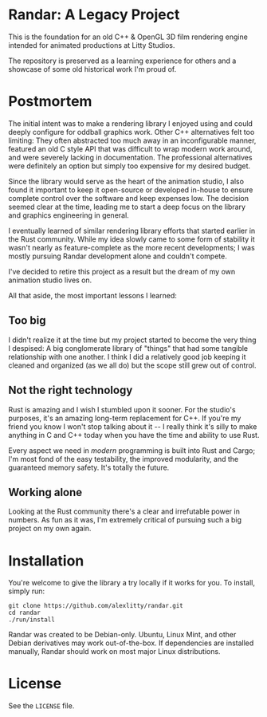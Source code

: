 # Randar: A Legacy Project
This is the foundation for an old C++ & OpenGL 3D film rendering engine intended for animated productions at Litty Studios.

The repository is preserved as a learning experience for others and a showcase of some old historical work I'm proud of.

# Postmortem
The initial intent was to make a rendering library I enjoyed using and could deeply configure for oddball graphics work. Other C++ alternatives felt too limiting: They often abstracted too much away in an inconfigurable manner, featured an old C style API that was difficult to wrap modern work around, and were severely lacking in documentation. The professional alternatives were definitely an option but simply too expensive for my desired budget.

Since the library would serve as the heart of the animation studio, I also found it important to keep it open-source or developed in-house to ensure complete control over the software and keep expenses low. The decision seemed clear at the time, leading me to start a deep focus on the library and graphics engineering in general.

I eventually learned of similar rendering library efforts that started earlier in the Rust community. While my idea slowly came to some form of stability it wasn't nearly as feature-complete as the more recent developments; I was mostly pursuing Randar development alone and couldn't compete.

I've decided to retire this project as a result but the dream of my own animation studio lives on.

All that aside, the most important lessons I learned:

## Too big
I didn't realize it at the time but my project started to become the very thing I despised: A big conglomerate library of "things" that had some tangible relationship with one another. I think I did a relatively good job keeping it cleaned and organized (as we all do) but the scope still grew out of control.

## Not the right technology
Rust is amazing and I wish I stumbled upon it sooner. For the studio's purposes, it's an amazing long-term replacement for C++. If you're my friend you know I won't stop talking about it -- I really think it's silly to make anything in C and C++ today when you have the time and ability to use Rust.

Every aspect we need in _modern_ programming is built into Rust and Cargo; I'm most fond of the easy testability, the improved modularity, and the guaranteed memory safety. It's totally the future.

## Working alone
Looking at the Rust community there's a clear and irrefutable power in numbers. As fun as it was, I'm extremely critical of pursuing such a big project on my own again.

# Installation
You're welcome to give the library a try locally if it works for you. To install, simply run:

    git clone https://github.com/alexlitty/randar.git
    cd randar
    ./run/install

Randar was created to be Debian-only. Ubuntu, Linux Mint, and other Debian derivatives may work out-of-the-box. If dependencies are installed manually, Randar should work on most major Linux distributions.

# License
See the `LICENSE` file.
